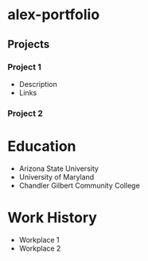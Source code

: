 # alex-portfolio

## Projects
### Project 1
- Description
- Links

### Project 2

# Education
- Arizona State University
- University of Maryland
- Chandler Gilbert Community College

# Work History
- Workplace 1
- Workplace 2
